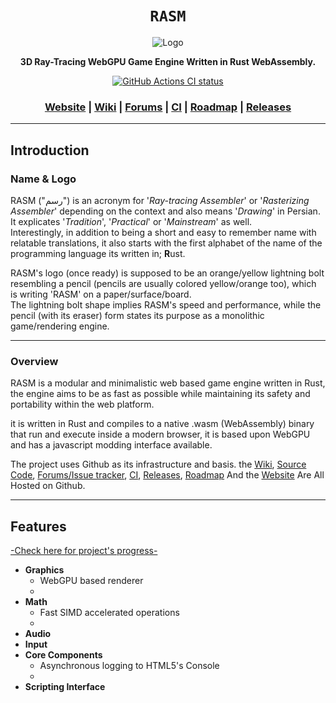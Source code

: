 <div align="center">

  <h1><code>RASM</code></h1>

  <img src="" alt="Logo">

  <p>
    <strong>3D Ray-Tracing WebGPU Game Engine Written in Rust WebAssembly.</strong>
  </p>

  <p>
    <a href="https://github.com/VioletVillain/RASM/actions"><img alt="GitHub Actions CI status" src="https://github.com/VioletVillain/RASM/workflows/RASM/badge.svg"></a>
  </p>

  <h3>
    <a href="https://VioletVillain.github.io/RASM/">Website</a>
    <span> | </span>
    <a href="https://github.com/VioletVillain/RASM/wiki">Wiki</a>
    <span> | </span>
    <a href="https://github.com/VioletVillain/RASM/issues">Forums</a>
    <span> | </span>
    <a href="https://github.com/VioletVillain/RASM/actions">CI</a>
    <span> | </span>
    <a href="https://github.com/VioletVillain/RASM/projects">Roadmap</a>
    <span> | </span>
    <a href="https://github.com/VioletVillain/RASM/releases">Releases</a>
  </h3>
  
</div>

***

## Introduction
### Name & Logo
RASM ("رسم") is an acronym for '*Ray-tracing Assembler*' or '*Rasterizing Assembler*' depending on the context and also means '*Drawing*' in Persian. \
It explicates '*Tradition*', '*Practical*' or '*Mainstream*' as well. \
Interestingly, in addition to being a short and easy to remember name with relatable translations, it also starts with the first alphabet of the name of the programming language its written in; **R**ust.

RASM's logo (once ready) is supposed to be an orange/yellow lightning bolt resembling a pencil (pencils are usually colored yellow/orange too), which is writing 'RASM' on a paper/surface/board. \
The lightning bolt shape implies RASM's speed and performance, while the pencil (with its eraser) form states its purpose as a monolithic game/rendering engine.

***

### Overview
RASM is a modular and minimalistic web based game engine written in Rust, the engine aims to be as fast as possible while maintaining its safety and portability within the web platform.

it is written in Rust and compiles to a native .wasm (WebAssembly) binary that run and execute inside a modern browser, it is based upon WebGPU and has a javascript modding interface available.

The project uses Github as its infrastructure and basis.  the [Wiki](https://github.com/VioletVillain/RASM/wiki), [Source Code](https://github.com/VioletVillain/RASM), [Forums/Issue tracker](https://github.com/VioletVillain/RASM/issues), [CI](https://github.com/VioletVillain/RASM/actions), [Releases](https://github.com/VioletVillain/RASM/releases), [Roadmap](https://github.com/VioletVillain/RASM/projects) And the [Website](https://VioletVillain.github.io/RASM/) Are All Hosted on Github.

***

## Features
[-Check here for project's progress-](https://github.com/VioletVillain/RASM/projects/1)
* **Graphics**
  * WebGPU based renderer
  *
* **Math**
  * Fast SIMD accelerated operations
  *
* **Audio**
* **Input**
* **Core Components**
  * Asynchronous logging to HTML5's Console
  *
* **Scripting Interface**
